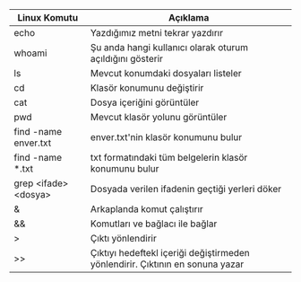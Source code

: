 
| Linux Komutu             | Açıklama                                                                      |
| ------------------------ | ----------------------------------------------------------------------------- |
| echo                     | Yazdığımız metni tekrar yazdırır                                              |
| whoami                   | Şu anda hangi kullanıcı olarak oturum açıldığını gösterir                     |
| ls                       | Mevcut konumdaki dosyaları listeler                                           |
| cd                       | Klasör konumunu değiştirir                                                    |
| cat                      | Dosya içeriğini görüntüler                                                    |
| pwd                      | Mevcut klasör yolunu görüntüler                                               |
| find -name enver.txt     | enver.txt'nin klasör konumunu bulur                                           |
| find -name *.txt         | txt formatındaki tüm belgelerin klasör konumunu bulur                         |
| grep \<ifade\> \<dosya\> | Dosyada verilen ifadenin geçtiği yerleri döker                                |
| &                        | Arkaplanda komut çalıştırır                                                   |
| &&                       | Komutları ve bağlacı ile bağlar                                               |
| >                        | Çıktı yönlendirir                                                             |
| >>                       | Çıktıyı hedeftekl içeriği değiştirmeden yönlendirir. Çıktının en sonuna yazar |
